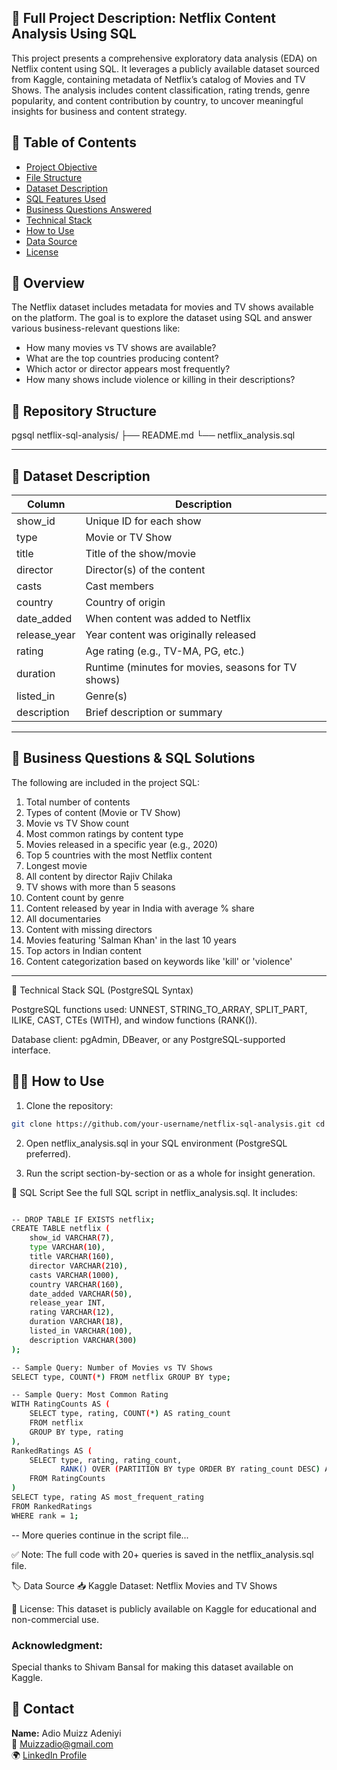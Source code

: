 ## 📘 Full Project Description: Netflix Content Analysis Using SQL


This project presents a comprehensive exploratory data analysis (EDA) on Netflix content using SQL. It leverages a publicly available dataset sourced from Kaggle, containing metadata of Netflix’s catalog of Movies and TV Shows. The analysis includes content classification, rating trends, genre popularity, and content contribution by country, to uncover meaningful insights for business and content strategy.

## 🧾 Table of Contents

- [Project Objective](#project-objective)
- [File Structure](#file-structure) 
- [Dataset Description](#dataset-description)
- [SQL Features Used](#sql-features-used)
- [Business Questions Answered](#business-questions-answered)
- [Technical Stack](#Technical-Stack)
- [How to Use](#how-to-use)
- [Data Source](#Data-Source)
- [License](#license)

## 🧠 Overview

The Netflix dataset includes metadata for movies and TV shows available on the platform. The goal is to explore the dataset using SQL and answer various business-relevant questions like:

- How many movies vs TV shows are available?
- What are the top countries producing content?
- Which actor or director appears most frequently?
- How many shows include violence or killing in their descriptions?

## 📁 Repository Structure 
pgsql
netflix-sql-analysis/
├── README.md
└── netflix_analysis.sql

---

## 📂 Dataset Description

| Column         | Description                                 |
|----------------|---------------------------------------------|
| show_id        | Unique ID for each show                     |
| type           | Movie or TV Show                            |
| title          | Title of the show/movie                     |
| director       | Director(s) of the content                  |
| casts          | Cast members                                |
| country        | Country of origin                           |
| date_added     | When content was added to Netflix           |
| release_year   | Year content was originally released        |
| rating         | Age rating (e.g., TV-MA, PG, etc.)          |
| duration       | Runtime (minutes for movies, seasons for TV shows) |
| listed_in      | Genre(s)                                    |
| description    | Brief description or summary                |

---

## 💼 Business Questions & SQL Solutions

The following are included in the project SQL:

1. Total number of contents
2. Types of content (Movie or TV Show)
3. Movie vs TV Show count
4. Most common ratings by content type
5. Movies released in a specific year (e.g., 2020)
6. Top 5 countries with the most Netflix content
7. Longest movie
8. All content by director Rajiv Chilaka
9. TV shows with more than 5 seasons
10. Content count by genre
11. Content released by year in India with average % share
12. All documentaries
13. Content with missing directors
14. Movies featuring 'Salman Khan' in the last 10 years
15. Top actors in Indian content
16. Content categorization based on keywords like 'kill' or 'violence'

---

🔧 Technical Stack
SQL (PostgreSQL Syntax)

PostgreSQL functions used: UNNEST, STRING_TO_ARRAY, SPLIT_PART, ILIKE, CAST, CTEs (WITH), and window functions (RANK()).

Database client: pgAdmin, DBeaver, or any PostgreSQL-supported interface.

## 🧑‍💻 How to Use

1. Clone the repository:

```bash
git clone https://github.com/your-username/netflix-sql-analysis.git cd netflix-sql-analysis.
```
2. Open netflix_analysis.sql in your SQL environment (PostgreSQL preferred).

3. Run the script section-by-section or as a whole for insight generation.


💾 SQL Script
See the full SQL script in netflix_analysis.sql. It includes:
```bash

-- DROP TABLE IF EXISTS netflix;
CREATE TABLE netflix (
    show_id VARCHAR(7),
    type VARCHAR(10),
    title VARCHAR(160),
    director VARCHAR(210),
    casts VARCHAR(1000),
    country VARCHAR(160),
    date_added VARCHAR(50),
    release_year INT,
    rating VARCHAR(12),
    duration VARCHAR(18),
    listed_in VARCHAR(100),
    description VARCHAR(300)
);

-- Sample Query: Number of Movies vs TV Shows
SELECT type, COUNT(*) FROM netflix GROUP BY type;

-- Sample Query: Most Common Rating
WITH RatingCounts AS (
    SELECT type, rating, COUNT(*) AS rating_count
    FROM netflix
    GROUP BY type, rating
),
RankedRatings AS (
    SELECT type, rating, rating_count,
           RANK() OVER (PARTITION BY type ORDER BY rating_count DESC) AS rank
    FROM RatingCounts
)
SELECT type, rating AS most_frequent_rating
FROM RankedRatings
WHERE rank = 1;
````
-- More queries continue in the script file...

✅ Note: The full code with 20+ queries is saved in the netflix_analysis.sql file.

🏷️ Data Source
📥 Kaggle Dataset: Netflix Movies and TV Shows

📌 License: This dataset is publicly available on Kaggle for educational and non-commercial use.

### Acknowledgment:
Special thanks to Shivam Bansal for making this dataset available on Kaggle.

## 👤 Contact
**Name:** Adio Muizz Adeniyi  
📧 [Muizzadio@gmail.com](mailto:Muizzadio@gmail.com)  
🌍 [LinkedIn Profile](https://www.linkedin.com/in/adio-muizz-adeniyi/)



